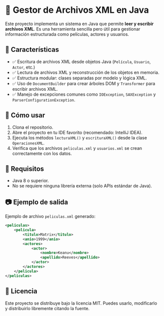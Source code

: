 # 📂 Gestor de Archivos XML en Java

Este proyecto implementa un sistema en Java que permite **leer y escribir archivos XML**. Es una herramienta sencilla pero útil para gestionar información estructurada como películas, actores y usuarios.

## 🔧 Características

- ✅ Escritura de archivos XML desde objetos Java (`Película`, `Usuario`, `Actor`, etc.)
- ✅ Lectura de archivos XML y reconstrucción de los objetos en memoria.
- ✅ Estructura modular: clases separadas por modelo y lógica XML.
- ✅ Uso de `DocumentBuilder` para crear árboles DOM y `Transformer` para escribir archivos XML.
- ✅ Manejo de excepciones comunes como `IOException`, `SAXException` y `ParserConfigurationException`.


## 🚀 Cómo usar

1. Clona el repositorio.
2. Abre el proyecto en tu IDE favorito (recomendado: IntelliJ IDEA).
3. Ejecuta los métodos `lecturaXML()` y `escrituraXML()` desde la clase `OperacionesXML`.
4. Verifica que los archivos `peliculas.xml` y `usuarios.xml` se crean correctamente con los datos.

## 📌 Requisitos

- Java 8 o superior.
- No se requiere ninguna librería externa (solo APIs estándar de Java).

## 📷 Ejemplo de salida

Ejemplo de archivo `peliculas.xml` generado:

```xml
<peliculas>
    <pelicula>
        <titulo>Matrix</titulo>
        <anio>1999</anio>
        <actores>
            <actor>
                <nombre>Keanu</nombre>
                <apellido>Reeves</apellido>
            </actor>
        </actores>
    </pelicula>
</peliculas>
```
## 📜 Licencia

Este proyecto se distribuye bajo la licencia MIT. Puedes usarlo, modificarlo y distribuirlo libremente citando la fuente.

